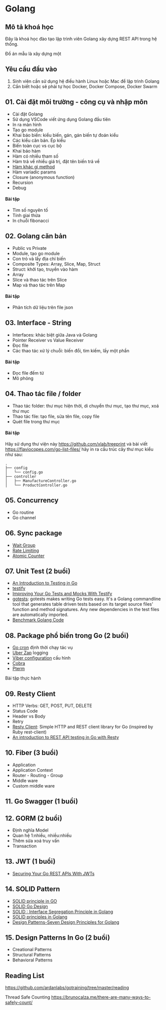 # Golang 

## Mô tả khoá học
Đây là khoá học đào tạo lập trình viên Golang xây dựng REST API trong hệ thống.

Đồ án mẫu là xây dựng một 
## Yêu cầu đầu vào
1. Sinh viên cần sử dụng hệ điều hành Linux hoặc Mac để lập trình Golang
2. Cần biết hoặc sẽ phải tự học Docker, Docker Compose, Docker Swarm


## 01. Cài đặt môi trường - công cụ và nhập môn
- Cài đặt Golang
- Sử dụng VSCode viết ứng dụng Golang đầu tiên
- In ra màn hình
- Tạo go module
- Khai báo biến: kiểu biến, gán, gán biến tự đoán kiểu
- Các kiểu căn bản. Ép kiểu
- Biến toàn cục vs cục bộ
- Khai báo hàm
- Hàm có nhiều tham số
- Hàm trả về nhiều giá trị, đặt tên biến trả về
- [Hàm khác gì method](https://tutorialedge.net/golang/go-methods-tutorial/)
- Hàm variadic params
- Closure (anonymous function)
- Recursion
- Debug

#### Bài tập
- Tìm số nguyên tố
- Tính giai thừa
- In chuỗi fibonacci

## 02. Golang căn bản
- Public vs Private
- Module, tạo go module
- Con trỏ và lấy địa chỉ biến
- Composite Types: Array, Slice, Map, Struct
- Struct: khởi tạo, truyền vào hàm
- Array
- Slice và thao tác trên Slice
- Map và thao tác trên Map
#### Bài tập
- Phân tích dữ liệu trên file json

## 03. Interface - String
- Interfaces: khác biệt giữa Java và Golang
- Pointer Receiver vs Value Receiver
- Đọc file
- Các thao tác xử lý chuỗi: biến đổi, tìm kiếm, lấy một phần

#### Bài tập
- Đọc file đếm từ
- Mô phỏng

## 04. Thao tác file / folder
- Thao tác folder: thư mục hiện thời, di chuyển thư mục, tạo thư mục, xoá thư mục
- Thao tác file: tạo file, sửa tên file, copy file
- Quét file trong thư mục

#### Bài tập
Hãy sử dụng thư viện này https://github.com/xlab/treeprint và bài viết https://flaviocopes.com/go-list-files/ hãy in ra cấu trúc cây thư mục kiểu như sau:

```
.
├── config
│   └── config.go
├── controller
│   ├── ManufactureController.go
│   └── ProductController.go
```

## 05. Concurrency
- Go routine
- Go channel

## 06. Sync package
- [Wait Group](https://gobyexample.com/waitgroups)
- [Rate Limiting](https://gobyexample.com/rate-limiting)
- [Atomic Counter](https://gobyexample.com/atomic-counters)

## 07. Unit Test (2 buổi)
- [An Introduction to Testing in Go](https://tutorialedge.net/golang/intro-testing-in-go/)
- [testify](https://github.com/stretchr/testify)
- [Improving Your Go Tests and Mocks With Testify](https://tutorialedge.net/golang/improving-your-tests-with-testify-go/)
- [gotests](https://github.com/cweill/gotests): gotests makes writing Go tests easy. It's a Golang commandline tool that generates table driven tests based on its target source files' function and method signatures. Any new dependencies in the test files are automatically imported.
- [Benchmark Golang Code](https://tutorialedge.net/golang/benchmarking-your-go-programs/)

## 08. Package phổ biến trong Go (2 buổi)
- [Go cron](https://github.com/go-co-op/gocron) định thời chạy tác vụ
- [Uber Zap](https://github.com/uber-go/zap) logging
- [Viber configuration](https://github.com/spf13/viper) cấu hình
- [Cobra](https://github.com/spf13/cobra)
- [Pterm](https://github.com/pterm/pterm)

Bài tập thực hành

## 09. Resty Client
- HTTP Verbs: GET, POST, PUT, DELETE
- Status Code
- Header vs Body
- Retry
- [Resty Client](https://github.com/go-resty/resty): Simple HTTP and REST client library for Go (inspired by Ruby rest-client)
- [An introduction to REST API testing in Go with Resty](https://www.ontestautomation.com/an-introduction-to-rest-api-testing-in-go-with-resty/)


## 10. Fiber (3 buổi)
- Application
- Application Context
- Router - Routing - Group
- Middle ware
- Custom middle ware

## 11. Go Swagger (1 buổi)

## 12. GORM (2 buổi)
- Định nghĩa Model
- Quan hệ 1:nhiều, nhiều:nhiều
- Thêm sửa xoá truy vấn
- Transaction

## 13. JWT (1 buổi)
- [Securing Your Go REST APIs With JWTs](https://tutorialedge.net/golang/authenticating-golang-rest-api-with-jwts/)


## 14. SOLID Pattern
- [SOLID principle in GO](https://s8sg.medium.com/solid-principle-in-go-e1a624290346)
- [SOLID Go Design](https://dave.cheney.net/2016/08/20/solid-go-design)
- [SOLID : Interface Segregation Principle in Golang](https://medium.com/@felipedutratine/solid-interface-segregation-principle-in-golang-49d4bbb4d3f7)
- [SOLID principles in Golang](https://github.com/ammorteza/SOLID-principles-in-Golang)
- [Design Patterns-Seven Design Principles for Golang](https://www.programmersought.com/article/46554309204/)

## 15. Design Patterns In Go (2 buổi)
- Creational Patterns
- Structural Patterns
- Behavioral Patterns



## Reading List
https://github.com/ardanlabs/gotraining/tree/master/reading

Thread Safe Counting
https://brunocalza.me/there-are-many-ways-to-safely-count/
